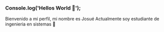 ### Console.log('Hellos World 👋');
Bienvenido a mi perfil, mi nombre es Josué 
Actualmente soy estudiante de ingenieria en sistemas 👋

<!--
**USIS022519/usis022519** is a ✨ _special_ ✨ repository because its `README.md` (this file) appears on your GitHub profile.

Here are some ideas to get you started:

- 🔭 I’m currently working on ...
- 🌱 I’m currently learning ...
- 👯 I’m looking to collaborate on ...
- 🤔 I’m looking for help with ...
- 💬 Ask me about ...
- 📫 How to reach me: ...
- 😄 Pronouns: ...
- ⚡ Fun fact: ...
-->
